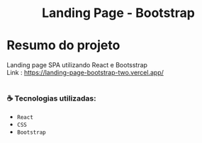 <h1 align="center"> Landing Page - Bootstrap </h1>

# Resumo do projeto
Landing page SPA utilizando React e Bootsstrap
<br/>
Link : https://landing-page-bootstrap-two.vercel.app/

# <h3 align="left"> :coffee: Tecnologias utilizadas: </h3>

- ``React``
- ``CSS``
- ``Bootstrap``
